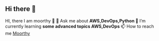 ## Hi there 👋

<!--
**moorthyawsdevops/moorthyawsdevops** is a ✨ _special_ ✨ repository because its `README.md` (this file) appears on your GitHub profile.

Here are some ideas to get you started:

- 🔭 I’m currently working on ...
- 🌱 I’m currently learning ...
- 👯 I’m looking to collaborate on ...
- 🤔 I’m looking for help with ...
- 💬 Ask me about ...
- 📫 How to reach me: ...
- 😄 Pronouns: ...
- ⚡ Fun fact: ...
-->
<hi align="center">HI, there I am moorthy 👋</h1>
💬 Ask me about <strong>AWS,DevOps,Python </strong>
🌱 I’m currently learning <strong>some advanced topics AWS,DevOps </strong>
📫 How to reach me <a href="www.linkedin.com/in/moorthydevops" target=" blank">Moorthy</a>

